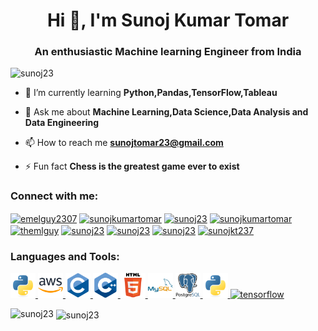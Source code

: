 <h1 align="center">Hi 👋, I'm Sunoj Kumar Tomar</h1>
<h3 align="center">An enthusiastic Machine learning Engineer from India</h3>

<p align="left"> <img src="https://komarev.com/ghpvc/?username=sunoj23&label=Profile%20views&color=0e75b6&style=flat" alt="sunoj23" /> </p>

- 🌱 I’m currently learning **Python,Pandas,TensorFlow,Tableau**

- 💬 Ask me about **Machine Learning,Data Science,Data Analysis and Data Engineering**

- 📫 How to reach me **sunojtomar23@gmail.com**

- ⚡ Fun fact **Chess is the greatest game ever to exist**

<h3 align="left">Connect with me:</h3>
<p align="left">
<a href="https://twitter.com/emelguy2307" target="blank"><img align="center" src="https://raw.githubusercontent.com/rahuldkjain/github-profile-readme-generator/master/src/images/icons/Social/twitter.svg" alt="emelguy2307" height="30" width="40" /></a>
<a href="https://linkedin.com/in/sunojkumartomar" target="blank"><img align="center" src="https://raw.githubusercontent.com/rahuldkjain/github-profile-readme-generator/master/src/images/icons/Social/linked-in-alt.svg" alt="sunojkumartomar" height="30" width="40" /></a>
<a href="https://kaggle.com/sunoj23" target="blank"><img align="center" src="https://raw.githubusercontent.com/rahuldkjain/github-profile-readme-generator/master/src/images/icons/Social/kaggle.svg" alt="sunoj23" height="30" width="40" /></a>
<a href="https://medium.com/sunojkumartomar" target="blank"><img align="center" src="https://raw.githubusercontent.com/rahuldkjain/github-profile-readme-generator/master/src/images/icons/Social/medium.svg" alt="sunojkumartomar" height="30" width="40" /></a>
<a href="https://www.youtube.com/c/themlguy" target="blank"><img align="center" src="https://raw.githubusercontent.com/rahuldkjain/github-profile-readme-generator/master/src/images/icons/Social/youtube.svg" alt="themlguy" height="30" width="40" /></a>
<a href="https://www.codechef.com/users/sunoj23" target="blank"><img align="center" src="https://cdn.jsdelivr.net/npm/simple-icons@3.1.0/icons/codechef.svg" alt="sunoj23" height="30" width="40" /></a>
<a href="https://www.hackerrank.com/sunoj23" target="blank"><img align="center" src="https://raw.githubusercontent.com/rahuldkjain/github-profile-readme-generator/master/src/images/icons/Social/hackerrank.svg" alt="sunoj23" height="30" width="40" /></a>
<a href="https://codeforces.com/profile/sunoj23" target="blank"><img align="center" src="https://raw.githubusercontent.com/rahuldkjain/github-profile-readme-generator/master/src/images/icons/Social/codeforces.svg" alt="sunoj23" height="30" width="40" /></a>
<a href="https://www.leetcode.com/sunojkt237" target="blank"><img align="center" src="https://raw.githubusercontent.com/rahuldkjain/github-profile-readme-generator/master/src/images/icons/Social/leet-code.svg" alt="sunojkt237" height="30" width="40" /></a>
</p>

<h3 align="left">Languages and Tools:</h3>

<p align="left">  </a> <a href="https://www.python.org" target="_blank" rel="noreferrer"> <img src="https://raw.githubusercontent.com/devicons/devicon/master/icons/python/python-original.svg" alt="python" width="40" height="40"/> </a> <a href="https://aws.amazon.com" target="_blank" rel="noreferrer"> <img src="https://raw.githubusercontent.com/devicons/devicon/master/icons/amazonwebservices/amazonwebservices-original-wordmark.svg" alt="aws" width="40" height="40"/> </a> <a href="https://www.cprogramming.com/" target="_blank" rel="noreferrer"> <img src="https://raw.githubusercontent.com/devicons/devicon/master/icons/c/c-original.svg" alt="c" width="40" height="40"/> </a> <a href="https://www.w3schools.com/cpp/" target="_blank" rel="noreferrer"> <img src="https://raw.githubusercontent.com/devicons/devicon/master/icons/cplusplus/cplusplus-original.svg" alt="cplusplus" width="40" height="40"/> </a> 
<a href="https://www.w3.org/html/" target="_blank" rel="noreferrer"> <img src="https://raw.githubusercontent.com/devicons/devicon/master/icons/html5/html5-original-wordmark.svg" alt="html5" width="40" height="40"/> </a> 
<a href="https://www.mysql.com/" target="_blank" rel="noreferrer"> <img src="https://raw.githubusercontent.com/devicons/devicon/master/icons/mysql/mysql-original-wordmark.svg" alt="mysql" width="40" height="40"/> </a>  <a href="https://www.postgresql.org" target="_blank" rel="noreferrer"> <img src="https://raw.githubusercontent.com/devicons/devicon/master/icons/postgresql/postgresql-original-wordmark.svg" alt="postgresql" width="40" height="40"/> </a> <a href="https://www.python.org" target="_blank" rel="noreferrer"> <img src="https://raw.githubusercontent.com/devicons/devicon/master/icons/python/python-original.svg" alt="python" width="40" height="40"/> </a>  <a href="https://www.tensorflow.org" target="_blank" rel="noreferrer"> <img src="https://www.vectorlogo.zone/logos/tensorflow/tensorflow-icon.svg" alt="tensorflow" width="40" height="40"/> </a> </p>

<p><img align="left" src="https://github-readme-stats.vercel.app/api/top-langs?username=sunoj23&show_icons=true&locale=en&layout=compact" alt="sunoj23" /></p>

<p>&nbsp;<img align="center" src="https://github-readme-stats.vercel.app/api?username=sunoj23&show_icons=true&locale=en" alt="sunoj23" /></p>
